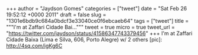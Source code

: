 
+++
author = "Jaydson Gomes"
categories = ["tweet"]
date = "Sat Feb 26 19:52:12 +0000 2011"
draft = false
slug = "1301e6bdb9c684a0bdcf3e33040ce0f6ebcaeb64"
tags = ["tweet"]
title = """I'm at Zaffari Cidade Bai..."""
tweet = true
micro = true
tweet_url = "https://twitter.com/jaydson/status/41586347743379456"
+++
I'm at Zaffari Cidade Baixa (Lima e Silva, 606, Porto Alegre) w/ 2 others [pic]: http://4sq.com/igKg6C
